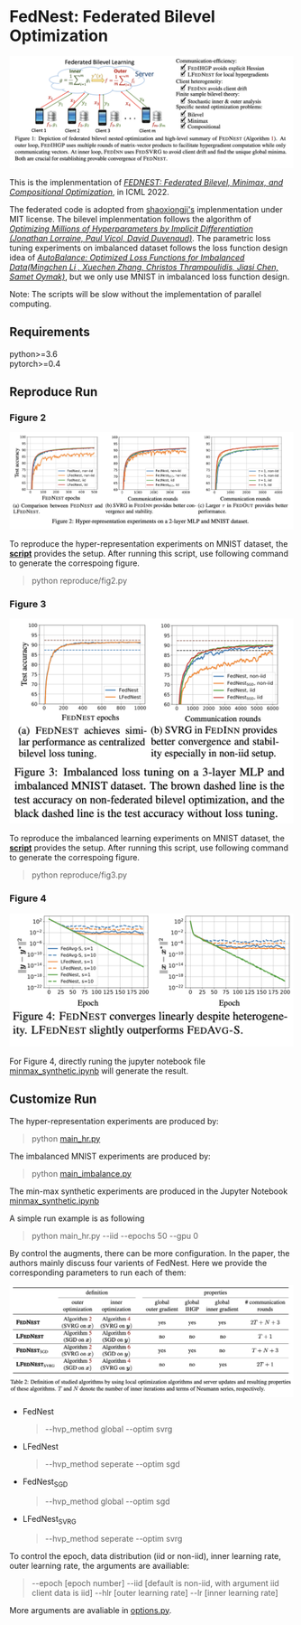# FedNest: Federated Bilevel Optimization

![alt ](figs/fig1.png)

This is the implenmentation of [*FEDNEST: Federated Bilevel, Minimax, and Compositional Optimization*](https://arxiv.org/abs/2205.02215), in ICML 2022. 

The federated code is adopted from [shaoxiongji's](https://github.com/shaoxiongji/federated-learning) implenmentation under MIT license. The bilevel implenmentation follows the algorithm of [*Optimizing Millions of Hyperparameters by Implicit Differentiation (Jonathan Lorraine, Paul Vicol, David Duvenaud)*](https://arxiv.org/abs/1911.02590). The parametric loss tuning experiments on imbalanced dataset follows the loss function design idea of [*AutoBalance: Optimized Loss Functions for
Imbalanced Data(Mingchen Li
, Xuechen Zhang, Christos Thrampoulidis, Jiasi Chen, Samet Oymak)*](https://openreview.net/pdf?id=ebQXflQre5a), but we only use MNIST in imbalanced loss function design.

Note: The scripts will be slow without the implementation of parallel computing. 

## Requirements
python>=3.6  
pytorch>=0.4

## Reproduce Run

### Figure 2
![alt](figs/fig2.png)

To reproduce the hyper-representation experiments on MNIST dataset, the [**script**](reproduce/fig2.sh) provides the setup. After running this script, use following command to generate the correspoing figure.
>python reproduce/fig2.py

### Figure 3
![alt](figs/fig3.png)

To reproduce the imbalanced learning experiments on MNIST dataset, the [**script**](reproduce/fig3.sh) provides the setup. After running this script, use following command to generate the correspoing figure.
>python reproduce/fig3.py


### Figure 4
![alt](figs/fig4.png)

For Figure 4, directly runing the jupyter notebook file [minmax_synthetic.ipynb](minmax_synthetic.ipynb) will generate the result.



## Customize Run

The hyper-representation experiments are produced by:
> python [main_hr.py](main_hr.py)

The imbalanced MNIST experiments are produced by:
> python [main_imbalance.py](main_imbalance.py)

The min-max synthetic experiments are produced in the Jupyter Notebook [minmax_synthetic.ipynb](minmax_synthetic.ipynb)

A simple run example is as following
> python main_hr.py --iid --epochs 50 --gpu 0 

By control the augments, there can be more configuration. In the paper, the authors mainly discuss four varients of FedNest. Here we provide the corresponding parameters to run each of them:

![alt 4 main algorithms appears in the paper.](figs/fig_algo.png)

- FedNest
    > --hvp_method global --optim svrg
- LFedNest
    > --hvp_method seperate --optim sgd
- FedNest<sub>SGD</sub>
    > --hvp_method global --optim sgd
- LFedNest<sub>SVRG</sub>
    > --hvp_method seperate --optim svrg

To control the epoch, data distribution (iid or non-iid), inner learning rate, outer learning rate, the arguments are availiable:
> --epoch [epoch number] --iid [default is non-iid, with argument iid client data is iid] --hlr [outer learning rate] --lr [inner learning rate]


More arguments are avaliable in [options.py](utils/options.py). 